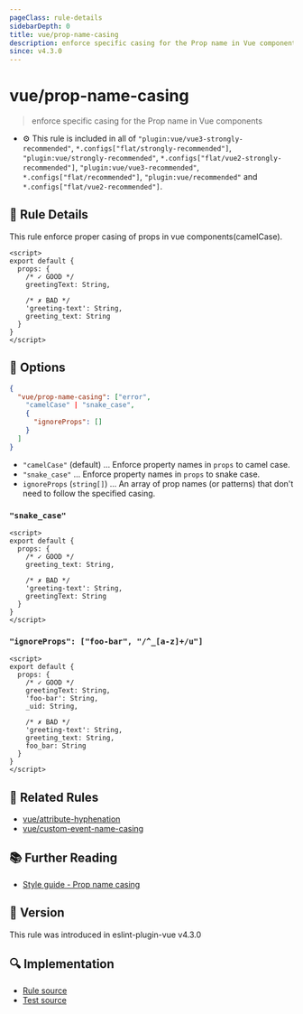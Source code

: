 ```yaml
---
pageClass: rule-details
sidebarDepth: 0
title: vue/prop-name-casing
description: enforce specific casing for the Prop name in Vue components
since: v4.3.0
---
```


# vue/prop-name-casing

> enforce specific casing for the Prop name in Vue components

- :gear: This rule is included in all of `"plugin:vue/vue3-strongly-recommended"`, `*.configs["flat/strongly-recommended"]`, `"plugin:vue/strongly-recommended"`, `*.configs["flat/vue2-strongly-recommended"]`, `"plugin:vue/vue3-recommended"`, `*.configs["flat/recommended"]`, `"plugin:vue/recommended"` and `*.configs["flat/vue2-recommended"]`.

## :book: Rule Details

This rule enforce proper casing of props in vue components(camelCase).

<eslint-code-block :rules="{'vue/prop-name-casing': ['error']}">

```vue
<script>
export default {
  props: {
    /* ✓ GOOD */
    greetingText: String,

    /* ✗ BAD */
    'greeting-text': String,
    greeting_text: String
  }
}
</script>
```

</eslint-code-block>

## :wrench: Options

```json
{
  "vue/prop-name-casing": ["error",
    "camelCase" | "snake_case",
    {
      "ignoreProps": []
    }
  ]
}
```

- `"camelCase"` (default) ... Enforce property names in `props` to camel case.
- `"snake_case"` ... Enforce property names in `props` to snake case.
- `ignoreProps` (`string[]`) ... An array of prop names (or patterns) that don't need to follow the specified casing.

### `"snake_case"`

<eslint-code-block :rules="{'vue/prop-name-casing': ['error', 'snake_case']}">

```vue
<script>
export default {
  props: {
    /* ✓ GOOD */
    greeting_text: String,

    /* ✗ BAD */
    'greeting-text': String,
    greetingText: String
  }
}
</script>
```

</eslint-code-block>

### `"ignoreProps": ["foo-bar", "/^_[a-z]+/u"]`

<eslint-code-block :rules="{'vue/prop-name-casing': ['error', 'camelCase', {
ignoreProps: ['foo-bar', '/^_[a-z]+/u'] }]}">

```vue
<script>
export default {
  props: {
    /* ✓ GOOD */
    greetingText: String,
    'foo-bar': String,
    _uid: String,

    /* ✗ BAD */
    'greeting-text': String,
    greeting_text: String,
    foo_bar: String
  }
}
</script>
```

</eslint-code-block>

## :couple: Related Rules

- [vue/attribute-hyphenation](./attribute-hyphenation.md)
- [vue/custom-event-name-casing](./custom-event-name-casing.md)

## :books: Further Reading

- [Style guide - Prop name casing](https://vuejs.org/style-guide/rules-strongly-recommended.html#prop-name-casing)

## :rocket: Version

This rule was introduced in eslint-plugin-vue v4.3.0

## :mag: Implementation

- [Rule source](https://github.com/vuejs/eslint-plugin-vue/blob/master/lib/rules/prop-name-casing.js)
- [Test source](https://github.com/vuejs/eslint-plugin-vue/blob/master/tests/lib/rules/prop-name-casing.js)
